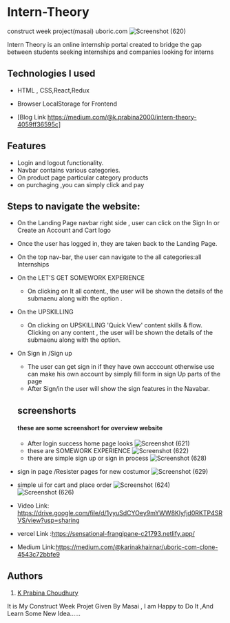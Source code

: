 # Intern-Theory
construct week project(masai) uboric.com
![Screenshot (620)](https://user-images.githubusercontent.com/99638485/174229390-49c58197-e79b-4edd-9c88-640057742865.png)

Intern Theory is an online internship portal created to bridge the gap between students seeking internships and companies looking for interns
## Technologies I used
<!-- <hr> -->
- HTML , CSS,React,Redux
- Browser LocalStorage for Frontend

- [Blog Link https://medium.com/@k.prabina2000/intern-theory-4059ff36595c]


## Features 
<!-- --- -->
- Login and logout functionality.
- Navbar contains various categories.
- On product page particular category products 
- on purchaging ,you can simply click and pay

## Steps to navigate the website:
<!-- <hr> -->
- On the Landing Page navbar right side , user can click on the Sign In or Create an Account and Cart logo
- Once the user has logged in, they are taken back to the Landing Page.
- On the top nav-bar, the user can navigate to the all categories:all Internships
- On the LET'S GET SOMEWORK EXPERIENCE
  - On clicking on It all content., the user will be shown the details of the submaenu along with the option .
- On the UPSKILLING
  - On clicking on UPSKILLING 'Quick View'  content skills & flow. Clicking on any content , the user will be shown the details of the submaenu along with the option.
- On Sign in /Sign up  
  - The user can get sign in if they have own acccount otherwise use can make his own account by simply fill form in sign Up parts of the page
  - After Sign/in the user will show the sign features in the Navabar.
  ## screenshorts
  #### these are some screenshort for overview website
  -  After login success home page looks
  ![Screenshot (621)](https://user-images.githubusercontent.com/99638485/174229777-f86223ee-f547-4135-b4ae-295ed58057c7.png)
  - these are  SOMEWORK EXPERIENCE
 ![Screenshot (622)](https://user-images.githubusercontent.com/99638485/174229861-61a4cb76-b7d1-4c8f-af04-cb9055646a32.png)
  - there are simple sign up or sign in process
![Screenshot (628)](https://user-images.githubusercontent.com/99638485/174230052-02ce1487-2c5a-49a6-b37e-cbaa51252217.png)
 - sign in page /Resister pages for new costumor
![Screenshot (629)](https://user-images.githubusercontent.com/99638485/174230134-c548ba1e-d37f-4067-8ed2-2ebff0adade9.png)
  - simple ui for cart and place order
![Screenshot (624)](https://user-images.githubusercontent.com/99638485/174230182-32bf4a7c-615e-42bd-8ee2-912a88a3d823.png)
![Screenshot (626)](https://user-images.githubusercontent.com/99638485/174230221-7d6f5b18-9fb4-4216-ab0e-f0d8ca7528e4.png)

   - Video Link: https://drive.google.com/file/d/1yyuSdCYOey9mYWW8Klyfjd0RKTP4SRVS/view?usp=sharing
   - vercel Link :https://sensational-frangipane-c21793.netlify.app/
   - Medium Link:https://medium.com/@karinakhairnar/uboric-com-clone-4543c72bbfe9
   
   ## Authors

  
  1. [ K Prabina Choudhury](https://github.com/Prabin8144) 
  
  
  It is My Construct Week Projet Given By Masai , I am Happy to Do It ,And Learn Some New Idea......
  



